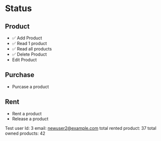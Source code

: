 # Status


## Product

* ✅ Add Product
* ✅ Read 1 product 
* ✅ Read all products
* ✅ Delete Product
* Edit Product

## Purchase 

* Purcase a product

## Rent

* Rent a product
* Release a product

Test user
Id: 3
email: newuser2@example.com
total rented product: 37
total owned products: 42